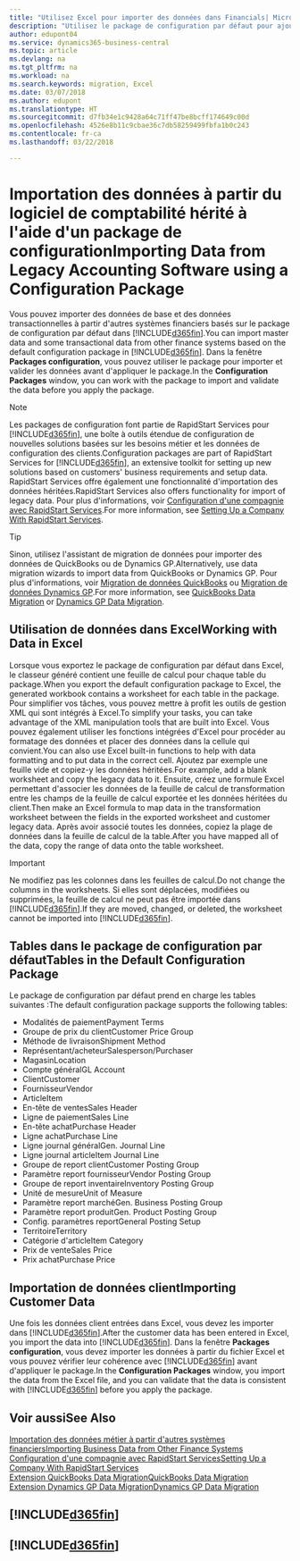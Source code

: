 ```yaml
---
title: "Utilisez Excel pour importer des données dans Financials| Microsoft Docs"
description: "Utilisez le package de configuration par défaut pour ajouter des données client dans Excel et les importer ensuite dans Business Central."
author: edupont04
ms.service: dynamics365-business-central
ms.topic: article
ms.devlang: na
ms.tgt_pltfrm: na
ms.workload: na
ms.search.keywords: migration, Excel
ms.date: 03/07/2018
ms.author: edupont
ms.translationtype: HT
ms.sourcegitcommit: d7fb34e1c9428a64c71ff47be8bcff174649c00d
ms.openlocfilehash: 4526e8b11c9cbae36c7db58259499fbfa1b0c243
ms.contentlocale: fr-ca
ms.lasthandoff: 03/22/2018

---
```

# <a name="importing-data-from-legacy-accounting-software-using-a-configuration-package"></a><span data-ttu-id="82748-103">Importation des données à partir du logiciel de comptabilité hérité à l'aide d'un package de configuration</span><span class="sxs-lookup"><span data-stu-id="82748-103">Importing Data from Legacy Accounting Software using a Configuration Package</span></span>
<span data-ttu-id="82748-104">Vous pouvez importer des données de base et des données transactionnelles à partir d'autres systèmes financiers basés sur le package de configuration par défaut dans [!INCLUDE[d365fin](includes/d365fin_md.md)].</span><span class="sxs-lookup"><span data-stu-id="82748-104">You can import master data and some transactional data from other finance systems based on the default configuration package in [!INCLUDE[d365fin](includes/d365fin_md.md)].</span></span> <span data-ttu-id="82748-105">Dans la fenêtre **Packages configuration**, vous pouvez utiliser le package pour importer et valider les données avant d'appliquer le package.</span><span class="sxs-lookup"><span data-stu-id="82748-105">In the **Configuration Packages** window, you can work with the package to import and validate the data before you apply the package.</span></span>  

> [!NOTE]  
> <span data-ttu-id="82748-106">Les packages de configuration font partie de RapidStart Services pour [!INCLUDE[d365fin](includes/d365fin_md.md)], une boîte à outils étendue de configuration de nouvelles solutions basées sur les besoins métier et les données de configuration des clients.</span><span class="sxs-lookup"><span data-stu-id="82748-106">Configuration packages are part of RapidStart Services for [!INCLUDE[d365fin](includes/d365fin_md.md)], an extensive toolkit for setting up new solutions based on customers' business requirements and setup data.</span></span> <span data-ttu-id="82748-107">RapidStart Services offre également une fonctionnalité d'importation des données héritées.</span><span class="sxs-lookup"><span data-stu-id="82748-107">RapidStart Services also offers functionality for import of legacy data.</span></span> <span data-ttu-id="82748-108">Pour plus d'informations, voir [Configuration d'une compagnie avec RapidStart Services](admin-set-up-a-company-with-rapidstart.md).</span><span class="sxs-lookup"><span data-stu-id="82748-108">For more information, see [Setting Up a Company With RapidStart Services](admin-set-up-a-company-with-rapidstart.md).</span></span>

> [!TIP]  
>   <span data-ttu-id="82748-109">Sinon, utilisez l'assistant de migration de données pour importer des données de QuickBooks ou de Dynamics GP.</span><span class="sxs-lookup"><span data-stu-id="82748-109">Alternatively, use data migration wizards to import data from QuickBooks or Dynamics GP.</span></span> <span data-ttu-id="82748-110">Pour plus d'informations, voir [Migration de données QuickBooks](ui-extensions-quickbooks-data-migration.md) ou [Migration de données Dynamics GP](ui-extensions-dynamicsgp-data-migration.md).</span><span class="sxs-lookup"><span data-stu-id="82748-110">For more information, see [QuickBooks Data Migration](ui-extensions-quickbooks-data-migration.md) or [Dynamics GP Data Migration](ui-extensions-dynamicsgp-data-migration.md).</span></span>  

## <a name="working-with-data-in-excel"></a><span data-ttu-id="82748-111">Utilisation de données dans Excel</span><span class="sxs-lookup"><span data-stu-id="82748-111">Working with Data in Excel</span></span>
<span data-ttu-id="82748-112">Lorsque vous exportez le package de configuration par défaut dans Excel, le classeur généré contient une feuille de calcul pour chaque table du package.</span><span class="sxs-lookup"><span data-stu-id="82748-112">When you export the default configuration package to Excel, the generated workbook contains a worksheet for each table in the package.</span></span> <span data-ttu-id="82748-113">Pour simplifier vos tâches, vous pouvez mettre à profit les outils de gestion XML qui sont intégrés à Excel.</span><span class="sxs-lookup"><span data-stu-id="82748-113">To simplify your tasks, you can take advantage of the XML manipulation tools that are built into Excel.</span></span> <span data-ttu-id="82748-114">Vous pouvez également utiliser les fonctions intégrées d'Excel pour procéder au formatage des données et placer des données dans la cellule qui convient.</span><span class="sxs-lookup"><span data-stu-id="82748-114">You can also use Excel built-in functions to help with data formatting and to put data in the correct cell.</span></span> <span data-ttu-id="82748-115">Ajoutez par exemple une feuille vide et copiez-y les données héritées.</span><span class="sxs-lookup"><span data-stu-id="82748-115">For example, add a blank worksheet and copy the legacy data to it.</span></span> <span data-ttu-id="82748-116">Ensuite, créez une formule Excel permettant d'associer les données de la feuille de calcul de transformation entre les champs de la feuille de calcul exportée et les données héritées du client.</span><span class="sxs-lookup"><span data-stu-id="82748-116">Then make an Excel formula to map data in the transformation worksheet between the fields in the exported worksheet and customer legacy data.</span></span> <span data-ttu-id="82748-117">Après avoir associé toutes les données, copiez la plage de données dans la feuille de calcul de la table.</span><span class="sxs-lookup"><span data-stu-id="82748-117">After you have mapped all of the data, copy the range of data onto the table worksheet.</span></span>  

> [!IMPORTANT]  
>  <span data-ttu-id="82748-118">Ne modifiez pas les colonnes dans les feuilles de calcul.</span><span class="sxs-lookup"><span data-stu-id="82748-118">Do not change the columns in the worksheets.</span></span> <span data-ttu-id="82748-119">Si elles sont déplacées, modifiées ou supprimées, la feuille de calcul ne peut pas être importée dans [!INCLUDE[d365fin](includes/d365fin_md.md)].</span><span class="sxs-lookup"><span data-stu-id="82748-119">If they are moved, changed, or deleted, the worksheet cannot be imported into [!INCLUDE[d365fin](includes/d365fin_md.md)].</span></span>

## <a name="tables-in-the-default-configuration-package"></a><span data-ttu-id="82748-120">Tables dans le package de configuration par défaut</span><span class="sxs-lookup"><span data-stu-id="82748-120">Tables in the Default Configuration Package</span></span>
<span data-ttu-id="82748-121">Le package de configuration par défaut prend en charge les tables suivantes :</span><span class="sxs-lookup"><span data-stu-id="82748-121">The default configuration package supports the following tables:</span></span>

-   <span data-ttu-id="82748-122">Modalités de paiement</span><span class="sxs-lookup"><span data-stu-id="82748-122">Payment Terms</span></span>
-   <span data-ttu-id="82748-123">Groupe de prix du client</span><span class="sxs-lookup"><span data-stu-id="82748-123">Customer Price Group</span></span>
-   <span data-ttu-id="82748-124">Méthode de livraison</span><span class="sxs-lookup"><span data-stu-id="82748-124">Shipment Method</span></span>
-   <span data-ttu-id="82748-125">Représentant/acheteur</span><span class="sxs-lookup"><span data-stu-id="82748-125">Salesperson/Purchaser</span></span>
-   <span data-ttu-id="82748-126">Magasin</span><span class="sxs-lookup"><span data-stu-id="82748-126">Location</span></span>
-   <span data-ttu-id="82748-127">Compte général</span><span class="sxs-lookup"><span data-stu-id="82748-127">GL Account</span></span>
-   <span data-ttu-id="82748-128">Client</span><span class="sxs-lookup"><span data-stu-id="82748-128">Customer</span></span>
-   <span data-ttu-id="82748-129">Fournisseur</span><span class="sxs-lookup"><span data-stu-id="82748-129">Vendor</span></span>
-   <span data-ttu-id="82748-130">Article</span><span class="sxs-lookup"><span data-stu-id="82748-130">Item</span></span>
-   <span data-ttu-id="82748-131">En-tête de ventes</span><span class="sxs-lookup"><span data-stu-id="82748-131">Sales Header</span></span>
-   <span data-ttu-id="82748-132">Ligne de paiement</span><span class="sxs-lookup"><span data-stu-id="82748-132">Sales Line</span></span>
-   <span data-ttu-id="82748-133">En-tête achat</span><span class="sxs-lookup"><span data-stu-id="82748-133">Purchase Header</span></span>
-   <span data-ttu-id="82748-134">Ligne achat</span><span class="sxs-lookup"><span data-stu-id="82748-134">Purchase Line</span></span>
-   <span data-ttu-id="82748-135">Ligne journal général</span><span class="sxs-lookup"><span data-stu-id="82748-135">Gen. Journal Line</span></span>
-   <span data-ttu-id="82748-136">Ligne journal article</span><span class="sxs-lookup"><span data-stu-id="82748-136">Item Journal Line</span></span>
-   <span data-ttu-id="82748-137">Groupe de report client</span><span class="sxs-lookup"><span data-stu-id="82748-137">Customer Posting Group</span></span>
-   <span data-ttu-id="82748-138">Paramètre report fournisseur</span><span class="sxs-lookup"><span data-stu-id="82748-138">Vendor Posting Group</span></span>
-   <span data-ttu-id="82748-139">Groupe de report inventaire</span><span class="sxs-lookup"><span data-stu-id="82748-139">Inventory Posting Group</span></span>
-   <span data-ttu-id="82748-140">Unité de mesure</span><span class="sxs-lookup"><span data-stu-id="82748-140">Unit of Measure</span></span>
-   <span data-ttu-id="82748-141">Paramètre report marché</span><span class="sxs-lookup"><span data-stu-id="82748-141">Gen. Business Posting Group</span></span>
-   <span data-ttu-id="82748-142">Paramètre report produit</span><span class="sxs-lookup"><span data-stu-id="82748-142">Gen. Product Posting Group</span></span>
-   <span data-ttu-id="82748-143">Config. paramètres report</span><span class="sxs-lookup"><span data-stu-id="82748-143">General Posting Setup</span></span>
-   <span data-ttu-id="82748-144">Territoire</span><span class="sxs-lookup"><span data-stu-id="82748-144">Territory</span></span>
-   <span data-ttu-id="82748-145">Catégorie d'article</span><span class="sxs-lookup"><span data-stu-id="82748-145">Item Category</span></span>
-   <span data-ttu-id="82748-146">Prix de vente</span><span class="sxs-lookup"><span data-stu-id="82748-146">Sales Price</span></span>
-   <span data-ttu-id="82748-147">Prix achat</span><span class="sxs-lookup"><span data-stu-id="82748-147">Purchase Price</span></span>

## <a name="importing-customer-data"></a><span data-ttu-id="82748-148">Importation de données client</span><span class="sxs-lookup"><span data-stu-id="82748-148">Importing Customer Data</span></span>
<span data-ttu-id="82748-149">Une fois les données client entrées dans Excel, vous devez les importer dans [!INCLUDE[d365fin](includes/d365fin_md.md)].</span><span class="sxs-lookup"><span data-stu-id="82748-149">After the customer data has been entered in Excel, you import the data into [!INCLUDE[d365fin](includes/d365fin_md.md)].</span></span> <span data-ttu-id="82748-150">Dans la fenêtre **Packages configuration**, vous devez importer les données à partir du fichier Excel et vous pouvez vérifier leur cohérence avec [!INCLUDE[d365fin](includes/d365fin_md.md)] avant d'appliquer le package.</span><span class="sxs-lookup"><span data-stu-id="82748-150">In the **Configuration Packages** window, you import the data from the Excel file, and you can validate that the data is consistent with [!INCLUDE[d365fin](includes/d365fin_md.md)] before you apply the package.</span></span>

## <a name="see-also"></a><span data-ttu-id="82748-151">Voir aussi</span><span class="sxs-lookup"><span data-stu-id="82748-151">See Also</span></span>
[<span data-ttu-id="82748-152">Importation des données métier à partir d'autres systèmes financiers</span><span class="sxs-lookup"><span data-stu-id="82748-152">Importing Business Data from Other Finance Systems</span></span>](upload-data.md)  
[<span data-ttu-id="82748-153">Configuration d'une compagnie avec RapidStart Services</span><span class="sxs-lookup"><span data-stu-id="82748-153">Setting Up a Company With RapidStart Services</span></span>](admin-set-up-a-company-with-rapidstart.md)  
[<span data-ttu-id="82748-154">Extension QuickBooks Data Migration</span><span class="sxs-lookup"><span data-stu-id="82748-154">QuickBooks Data Migration</span></span>](ui-extensions-quickbooks-data-migration.md)  
[<span data-ttu-id="82748-155">Extension Dynamics GP Data Migration</span><span class="sxs-lookup"><span data-stu-id="82748-155">Dynamics GP Data Migration</span></span>](ui-extensions-dynamicsgp-data-migration.md)  

## [!INCLUDE[d365fin](includes/free_trial_md.md)]  
## [!INCLUDE[d365fin](includes/training_link_md.md)]

